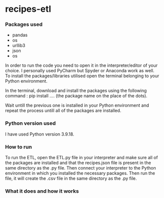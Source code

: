 # recipes-etl

### Packages used
- pandas
- os
- urllib3
- json
- os

In order to run the code you need to open it in the interpreter/editor of your choice. I personally used PyCharm but Spyder or Anaconda work as well. To install the packages/libraries utilised open the terminal belonging to your Python environment.

In the terminal, download and install the packages using the following command : pip install .... (the package name on the place of the dots).

Wait untill the previous one is installed in your Python environment and repeat the process untill all of the packages are installed. 


### Python version used
I have used Python version 3.9.18.

### How to run

To run the ETL, open the ETL.py file in your interpreter and make sure all of the packages are installed and that the recipes.json file is present in the same directory as the .py file. Then connect your interpreter to the Python environment in which you installed the necessary packages. Then run the file, it will create the .csv file in the same directory as the .py file. 

### What it does and how it works
